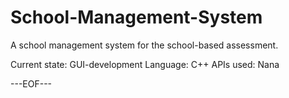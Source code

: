 # School-Management-System
A school management system for the school-based assessment.

Current state: GUI-development
Language: C++
APIs used: Nana

---EOF---
